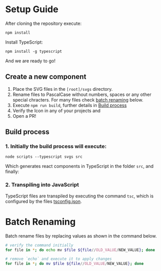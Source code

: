 # Setup Guide

After cloning the repository execute:

```
npm install
```

Install TypeScript:

```
npm install -g typescript
```

And we are ready to go!

## Create a new component

1. Place the SVG files in the `[root]/svgs` directory. 
2. Rename files to PascalCase without numbers, spaces or any other special chracters. For many files check [batch renaming](#batch-renaming) below.
3. Execute `npm run build`, further details in [Build process](#build-process)
4. Verify the Icon in any of your projects and
5. Open a PR!

## Build process

### 1. Initially the build process will execute:
```
node scripts --typescript svgs src
```
Which generates react components in TypeScript in the folder `src`, and finally: 

### 2. Transpiling into JavaScript
TypeScript files are transpiled by executing the command `tsc`, which is configured by the files [tsconfig.json](./tsconfig.json).

# Batch Renaming
Batch rename files by replacing values as shown in the command below.

```bash
# verify the command initially 
for file in *; do echo mv $file ${file//OLD_VALUE/NEW_VALUE}; done

# remove `echo` and execute it to apply changes
for file in *; do mv $file ${file//OLD_VALUE/NEW_VALUE}; done
```